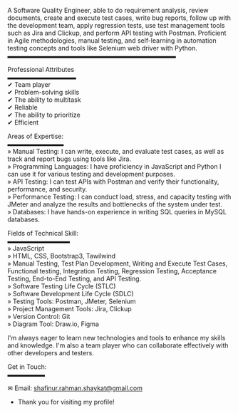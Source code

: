 A Software Quality Engineer, able to do requirement analysis, review documents, create and execute test cases, write bug reports, follow up with the development team, apply regression tests, use test management tools such as Jira and Clickup, and perform API testing with Postman. Proficient in Agile methodologies, manual testing, and self-learning in automation testing concepts and tools like Selenium web driver with Python.<br />
▬▬▬▬▬▬▬▬▬▬▬▬▬▬▬▬▬▬▬▬▬▬▬▬▬▬▬ <br />

Professional Attributes<br />
▬▬▬▬▬▬▬▬▬▬▬<br />
✔ Team player <br />
✔ Problem-solving skills <br />
✔ The ability to multitask <br />
✔ Reliable <br />
✔ The ability to prioritize <br />
✔ Efficient <br />

Areas of Expertise:<br />
▬▬▬▬▬▬▬▬▬ <br />
» Manual Testing: I can write, execute, and evaluate test cases, as well as track and report bugs using tools like Jira.<br />
» Programming Languages: I have proficiency in JavaScript and Python I can use it for various testing and development purposes.<br />
» API Testing: I can test APIs with Postman and verify their functionality, performance, and security.<br />
» Performance Testing: I can conduct load, stress, and capacity testing with JMeter and analyze the results and bottlenecks of the system under test.<br />
» Databases: I have hands-on experience in writing SQL queries in MySQL databases. <br />

Fields​ ​of​ ​Technical​ ​Skill:<br />
▬▬▬▬▬▬▬▬▬▬<br />
» JavaScript<br />
» HTML, CSS, Bootstrap3, Tawilwind<br />
» Manual Testing, Test Plan Development, Writing and Execute Test Cases, Functional testing, Integration Testing, Regression Testing, Acceptance Testing, End-to-End Testing, and API Testing.<br />
» Software Testing Life Cycle (STLC) <br />
» Software Development Life Cycle (SDLC)<br />
» Testing Tools: Postman, JMeter, Selenium <br />
» Project Management Tools: Jira, Clickup<br />
» Version Control: Git<br />
» Diagram Tool: Draw.io, Figma <br />

I'm always eager to learn new technologies and tools to enhance my skills and knowledge. I'm also a team player who can collaborate effectively with other developers and testers. <br />


Get in Touch:<br />
▬▬▬▬▬▬<br />

✉ Email: shafinur.rahman.shaykat@gmail.com<br />

- Thank you for visiting my profile!<br />
